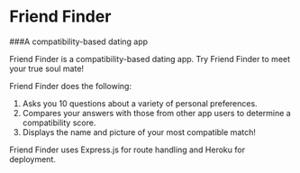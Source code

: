 # Friend Finder
###A compatibility-based dating app

Friend Finder is a compatibility-based dating app. Try Friend Finder to meet your true soul mate!

Friend Finder does the following:

1. Asks you 10 questions about a variety of personal preferences.
2. Compares your answers with those from other app users to determine a compatibility score.
3. Displays the name and picture of your most compatible match!
 
Friend Finder uses Express.js for route handling and Heroku for deployment.

